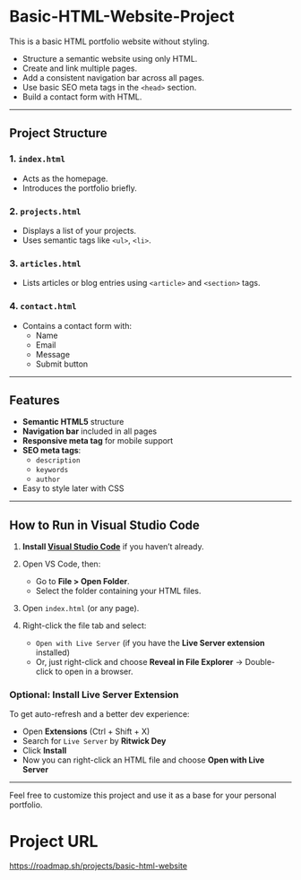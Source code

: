 # Basic-HTML-Website-Project
This is a basic HTML portfolio website without styling.
- Structure a semantic website using only HTML.
- Create and link multiple pages.
- Add a consistent navigation bar across all pages.
- Use basic SEO meta tags in the `<head>` section.
- Build a contact form with HTML.

---

## Project Structure
### 1. `index.html`
- Acts as the homepage.
- Introduces the portfolio briefly.

### 2. `projects.html`
- Displays a list of your projects.
- Uses semantic tags like `<ul>`, `<li>`.

### 3. `articles.html`
- Lists articles or blog entries using `<article>` and `<section>` tags.

### 4. `contact.html`
- Contains a contact form with:
  - Name
  - Email
  - Message
  - Submit button

---

## Features

- **Semantic HTML5** structure
- **Navigation bar** included in all pages
- **Responsive meta tag** for mobile support
- **SEO meta tags**:
  - `description`
  - `keywords`
  - `author`
- Easy to style later with CSS

---

##  How to Run in Visual Studio Code

1. **Install [Visual Studio Code](https://code.visualstudio.com/)** if you haven’t already.

2. Open VS Code, then:
   - Go to **File > Open Folder**.
   - Select the folder containing your HTML files.

3. Open `index.html` (or any page).

4. Right-click the file tab and select:
   - `Open with Live Server` (if you have the **Live Server extension** installed)
   - Or, just right-click and choose **Reveal in File Explorer** → Double-click to open in a browser.

###  Optional: Install Live Server Extension

To get auto-refresh and a better dev experience:

- Open **Extensions** (Ctrl + Shift + X)
- Search for `Live Server` by **Ritwick Dey**
- Click **Install**
- Now you can right-click an HTML file and choose **Open with Live Server**

---

Feel free to customize this project and use it as a base for your personal portfolio.

# Project URL
https://roadmap.sh/projects/basic-html-website
